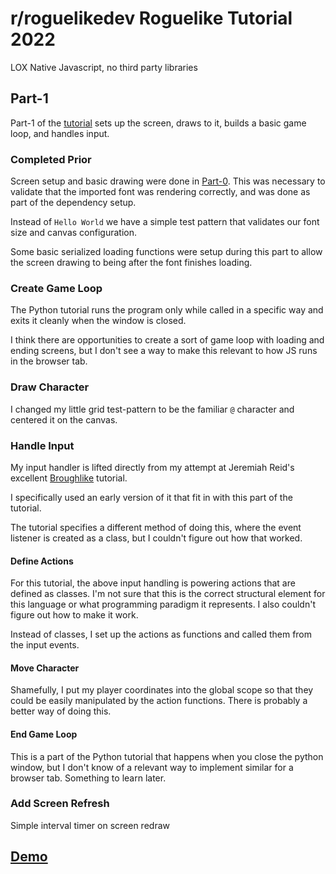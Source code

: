 # r/roguelikedev Roguelike Tutorial 2022
LOX
Native Javascript, no third party libraries

##  Part-1
Part-1 of the [tutorial](https://rogueliketutorials.com/tutorials/tcod/v2/part-1/) sets up the screen, draws to it, builds a basic game loop, and handles input.

### Completed Prior
Screen setup and basic drawing were done in [Part-0](https://mootootwo.github.io/lox/part-0).  This was necessary to validate that the imported font was rendering correctly, and was done as part of the dependency setup.

Instead of `Hello World` we have a simple test pattern that validates our font size and canvas configuration.

Some basic serialized loading functions were setup during this part to allow the screen drawing to being after the font finishes loading.

### Create Game Loop
The Python tutorial runs the program only while called in a specific way and exits it cleanly when the window is closed.

I think there are opportunities to create a sort of game loop with loading and ending screens, but I don't see a way to make this relevant to how JS runs in the browser tab.

### Draw Character
I changed my little grid test-pattern to be the familiar `@` character and centered it on the canvas.

### Handle Input
My input handler is lifted directly from my attempt at Jeremiah Reid's excellent [Broughlike](https://nluqo.github.io/broughlike-tutorial/index.html) tutorial.

I specifically used an early version of it that fit in with this part of the tutorial.

The tutorial specifies a different method of doing this, where the event listener is created as a class, but I couldn't figure out how that worked.

#### Define Actions
For this tutorial, the above input handling is powering actions that are defined as classes.  I'm not sure that this is the correct structural element for this language or what programming paradigm it represents. I also couldn't figure out how to make it work.

Instead of classes, I set up the actions as functions and called them from the input events.

#### Move Character
Shamefully, I put my player coordinates into the global scope so that they could be easily manipulated by the action functions.  There is probably a better way of doing this.

#### End Game Loop
This is a part of the Python tutorial that happens when you close the python window, but I don't know of a relevant way to implement similar for a browser tab.  Something to learn later.

### Add Screen Refresh
Simple interval timer on screen redraw

## [Demo](https://mootootwo.github.io/lox/part-1/)
